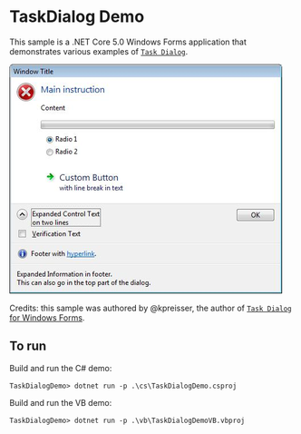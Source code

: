 # TaskDialog Demo

This sample is a .NET Core 5.0 Windows Forms application that demonstrates various examples of [`Task Dialog`](https://docs.microsoft.com/en-us/windows/win32/controls/task-dialogs-overview).

![Screenshot](images/screenshot.jpg)

Credits: this sample was authored by @kpreisser, the author of [`Task Dialog` for Windows Forms](https://github.com/dotnet/winforms/pull/1133).

## To run

Build and run the C# demo:

```
TaskDialogDemo> dotnet run -p .\cs\TaskDialogDemo.csproj
```

Build and run the VB demo:

```
TaskDialogDemo> dotnet run -p .\vb\TaskDialogDemoVB.vbproj
```
